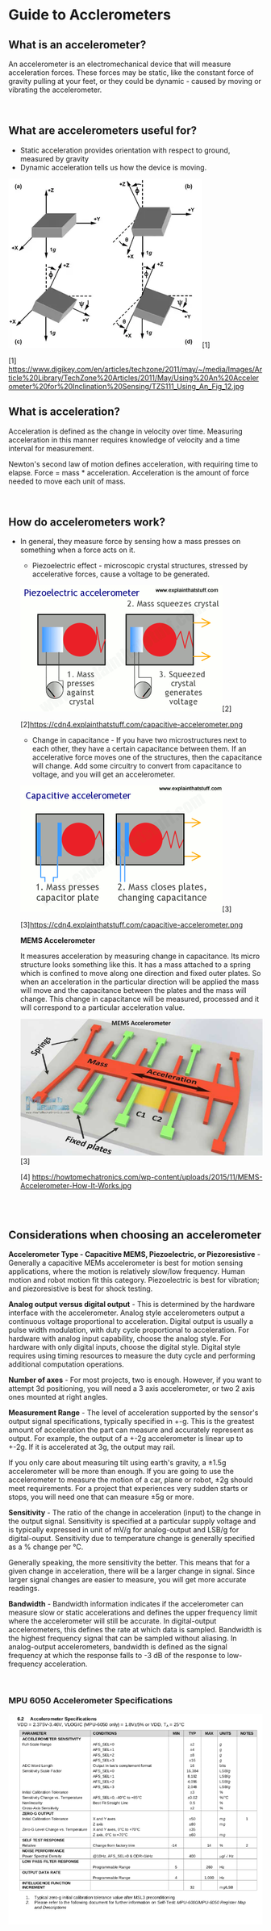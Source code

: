 # Guide to Acclerometers

## What is an accelerometer?

<p>An accelerometer is an electromechanical device that will measure acceleration forces. These forces may be static, like the constant force of gravity pulling at your feet, or they could be dynamic - caused by moving or vibrating the accelerometer.</p><br>

## What are accelerometers useful for?

- Static acceleration provides orientation with respect to ground, measured by gravity
- Dynamic acceleration tells us how the device is moving.


![Angle with respect to earth gravity ](./images/tilt_from_gravity.jpg "angle with respect to earth gravity")[1]

[1] https://www.digikey.com/en/articles/techzone/2011/may/~/media/Images/Article%20Library/TechZone%20Articles/2011/May/Using%20An%20Accelerometer%20for%20Inclination%20Sensing/TZS111_Using_An_Fig_12.jpg <br>


## What is acceleration?

<p>Acceleration is defined as the change in velocity over time. Measuring acceleration in this manner requires knowledge of velocity and a time interval for measurement.</p>
<p>Newton's second law of motion defines acceleration, with requiring time to elapse. Force = mass * acceleration. Acceleration is the amount of force needed to move each unit of mass.</p><br>

## How do accelerometers work?

- In general, they measure force by sensing how a mass presses on something when a force acts on it.
    - Piezoelectric effect - microscopic crystal structures, stressed by accelerative forces, cause a voltage to be generated. 

    ![piezoelectric accelerometer](./images/piezoelectric-accelerometer.png "capacitive accelerometer")[2]

    [2]https://cdn4.explainthatstuff.com/capacitive-accelerometer.png 

    - Change in capacitance - If you have two microstructures next to each other, they have a certain capacitance between them. If an accelerative force moves one of the structures, then the capacitance will change. Add some circuitry to convert from capacitance to voltage, and you will get an accelerometer. 

    ![capacitive accelerometer](./images/capacitive_accelerometer.png "capacitive accelerometer")[3]

    [3]https://cdn4.explainthatstuff.com/capacitive-accelerometer.png

    **MEMS Accelerometer**

    It measures acceleration by measuring change in capacitance. Its micro structure looks something like this. It has a mass attached to a spring which is confined to move along one direction and fixed outer plates. So when an acceleration in the particular direction will be applied the mass will move and the capacitance between the plates and the mass will change. This change in capacitance will be measured, processed and it will correspond to a particular acceleration value.

    ![MEMS accelerometer](./images/MEMS-Accelerometer-How-It-Works.jpg "MEMS accelerometer")[3]

    [4] https://howtomechatronics.com/wp-content/uploads/2015/11/MEMS-Accelerometer-How-It-Works.jpg
<br>
<br>
 
## Considerations when choosing an accelerometer

<p><b>Accelerometer Type - Capacitive MEMS, Piezoelectric, or Piezoresistive</b> - Generally a capacitive MEMs accelerometer is best for motion sensing applications, where the motion is relatively slow/low frequency. Human motion and robot motion fit this category. Piezoelectric is best for vibration; and piezoresistive is best for shock testing.</p>
<p><b>Analog output versus digital output</b> - This is determined by the hardware interface with the accelerometer. Analog style accelerometers output a continuous voltage proportional to acceleration. Digital output is usually a pulse width modulation, with duty cycle proportional to acceleration. For hardware with analog input capability, choose the analog style. For hardware with only digital inputs, choose the digital style. Digital style requires using timing resources to measure the duty cycle and performing additional computation operations.</p>
<p><b>Number of axes</b> - For most projects, two is enough. However, if you want to attempt 3d positioning, you will need a 3 axis accelerometer, or two 2 axis ones mounted at right angles.</p>
<p><b>Measurement Range</b> - The level of acceleration supported by the sensor's output signal specifications, typically specified in +-g. This is the greatest amount of acceleration the part can measure and accurately represent as output. For example, the output of a +-2g accelerometer is linear up to +-2g. If it is accelerated at 3g, the output may rail.

If you only care about measuring tilt using earth's gravity, a ±1.5g accelerometer will be more than enough. If you are going to use the accelerometer to measure the motion of a car, plane or robot, ±2g should meet requirements. For a project that experiences very sudden starts or stops, you will need one that can measure ±5g or more.</p>
<p><b>Sensitivity</b> - The ratio of the change in acceleration (input) to the change in the output signal. Sensitivity is specified at a particular supply voltage and is typically expressed in unit of mV/g for analog-output and LSB/g for digital-ouput. Sensitivity due to temperature change is generally specified as a % change per &deg;C. 

Generally speaking, the more sensitivity the better. This means that for a given change in acceleration, there will be a larger change in signal. Since larger signal changes are easier to measure, you will get more accurate readings.</p>
<p><b>Bandwidth</b> - Bandwidth information indicates if the accelerometer can measure slow or static accelerations and defines the upper frequency limit where the accelerometer will still be accurate. In  digital-output accelerometers, this defines the rate at which data is sampled. Bandwidth is the highest frequency signal that can be sampled without aliasing. In analog-output accelerometers, bandwidth is defined as the signal frequency at which the response falls to -3 dB of the response to low-frequency acceleration.</p><br>

### MPU 6050 Accelerometer Specifications

![mpu 6050 accel specs](./images/mpu6050accelspecs.png "mpu 6050 accelerometer specs")<br>
